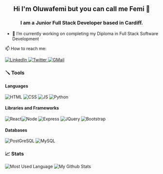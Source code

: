 <h2 align="center">
Hi I'm Oluwafemi but you can call me Femi 👋
</h2>

<h3 align="center">
I am a Junior Full Stack Developer based in Cardiff. 
</h3>

- 🌱 I’m currently working on completing my Diploma in Full Stack Software Development 

📫 How to reach me: 

<a href="https://www.linkedin.com/in/ofemiashiru/" target="_blank" > 
  <img alt="LinkedIn" src="https://img.shields.io/badge/LinkedIn-0077B5?style=for-the-badge&logo=linkedin&logoColor=white" >
</a>
<a href="https://twitter.com/ofemiashiru" target="_blank" > 
  <img alt="Twitter" src="https://img.shields.io/badge/Twitter-1DA1F2?style=for-the-badge&logo=twitter&logoColor=white" >
</a>
<a href="mailto:ofemiashiru@gmail.com"> 
  <img alt="GMail" src="https://img.shields.io/badge/Gmail-D14836?style=for-the-badge&logo=gmail&logoColor=white" >
</a> 

<h3>🪛 Tools</h3>

<h4>Languages </h4>

<img alt="HTML" src="https://img.shields.io/badge/HTML5-E34F26?style=for-the-badge&logo=html5&logoColor=white" > <img alt="CSS" src="https://img.shields.io/badge/CSS3-1572B6?style=for-the-badge&logo=css3&logoColor=white" > <img alt="JS" src="https://img.shields.io/badge/JavaScript-323330?style=for-the-badge&logo=javascript&logoColor=F7DF1E" > <img alt="Python" src="https://img.shields.io/badge/Python-FFD43B?style=for-the-badge&logo=python&logoColor=blue" >


<h4>Libraries and Frameworks </h4>

<img alt="React" src="https://img.shields.io/badge/React-20232A?style=for-the-badge&logo=react&logoColor=61DAFB" ><img alt="Node" src="https://img.shields.io/badge/Node.js-339933?style=for-the-badge&logo=nodedotjs&logoColor=white" > <img alt="Express" src="https://img.shields.io/badge/Express.js-000000?style=for-the-badge&logo=express&logoColor=white" > <img alt="JQuery" src="https://img.shields.io/badge/jQuery-0769AD?style=for-the-badge&logo=jquery&logoColor=white" > <img alt="Bootstrap" src="https://img.shields.io/badge/Bootstrap-563D7C?style=for-the-badge&logo=bootstrap&logoColor=white" >

<h4>Databases</h4>

<img alt="PostGreSQL" src="https://img.shields.io/badge/PostgreSQL-316192?style=for-the-badge&logo=postgresql&logoColor=white" > <img alt="MySQL" src="https://img.shields.io/badge/MySQL-005C84?style=for-the-badge&logo=mysql&logoColor=white" >

<h3>📈 Stats</h3>
<img alt="Most Used Language" src="https://github-readme-stats.vercel.app/api/top-langs/?username=ofemiashiru&theme=tokyonight">
<img alt="My Github Stats" src="https://github-readme-stats-git-masterrstaa-rickstaa.vercel.app/api?username=ofemiashiru&theme=tokyonight" >

<!--
**ofemiashiru/ofemiashiru** is a ✨ _special_ ✨ repository because its `README.md` (this file) appears on your GitHub profile.

Here are some ideas to get you started:


- 🌱 I’m currently learning ...
- 👯 I’m looking to collaborate on ...
- 🤔 I’m looking for help with ...
- 💬 Ask me about ...
...
- 😄 Pronouns: ...
- ⚡ Fun fact: ...
-->
